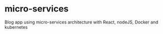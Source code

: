 # micro-services
Blog app using micro-services architecture with React, nodeJS, Docker and kubernetes 

